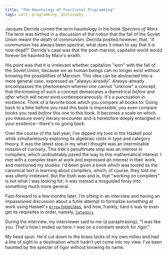 ```yaml
---
title: "The Hauntology of Functional Programming"
tags: self, programming, philosophy
---
```


Jacques Derrida coined the term hauntology in his book _Specters of
Marx_. The term was birthed in a discussion of the notion that the
fall of the Soviet Union meant the death of communism. Derrida posited
however, that, "if communism has always been spectral, what does it
mean to say that it is now dead?" Derrida's case was that the
post-marxist, capitalist world would forever be haunted by Marx's
wraith.

His point was that it is irrelevant whether capitalism "won" with the
fall of the Soviet Union, because we as human beings can no longer
exist without knowing the possibilities of Marxism.  This idea can be
abstracted into a more general case, expressed as "always-already".
Always-already encompasses the phenomenon wherein one cannot "unknow"
a concept, that the knowing of such a concept demarcates a diametrical
_before_ and _after_ which will never exist contemporaneously. It's a
punctuation in existence.  Think of a favorite book which you compare
all books to: Going back to a time before you read this book is
impossible, you even compare books you read _before_ this one to this
book.  It becomes a scale on which you measure every literary
encounter and is heretofore deeply entangled in your
existence--there's no going back.

Over the course of the last year, I've dipped my toes in the Haskell
pool while simultaneously exploring its algebraic roots in type and
category theory. It was the latest stop in my what I thought was an
interminable mission of curiosity.  This trek's penultimate stop was
an interest in compilers, which undoubtably paved the way to this
mathematical interest. I met with a compiler team at work and
expressed an interest in their work, and mentioned my studies: I'd
been given a book which was touted as the canonical text in learning
about compilers, which, of course, they told me was utterly
irrelevant. But the truth was and is, that "working on compilers" is
not what I was looking for; it was instead a misguided foray into
something much more general.

Fast-forward to a few months later, I'm sitting in an interview and
having an impassioned discussion about a futile attempt to formalize
something at work using Haskell's [`Arrow`
typeclass](https://www.haskell.org/arrows/), and how, frankly, hard it
was to even get its requisites in order, namely,
[`Category`](https://www.haskell.org/arrows/).

During the interview, my interviewer said to me (a paraphrasing), "I
was like you. That's how I ended up here: I was on a constant search
for _rigor_."

My head spun. He'd cut down to the brass tacks of my own milieu and
had a line of sight to a destination which hadn't yet come into my
view. I've been haunted by the specter of rigor without knowing its
name.
